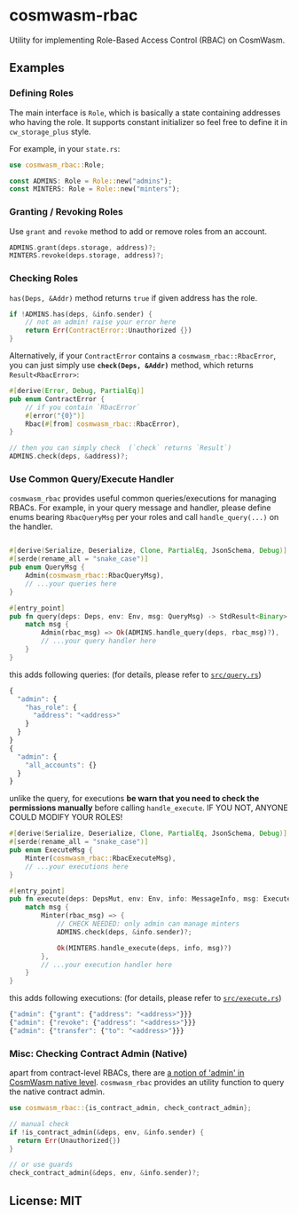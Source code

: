 # cosmwasm-rbac

Utility for implementing Role-Based Access Control (RBAC) on CosmWasm.

## Examples

### Defining Roles

The main interface is `Role`, which is basically a state containing addresses who having the role. It supports constant initializer so feel free to define it in `cw_storage_plus` style.

For example, in your `state.rs`:

```rust
use cosmwasm_rbac::Role;

const ADMINS: Role = Role::new("admins");
const MINTERS: Role = Role::new("minters");
```

### Granting / Revoking Roles

Use `grant` and `revoke` method to add or remove roles from an account.

```rust
ADMINS.grant(deps.storage, address)?;
MINTERS.revoke(deps.storage, address)?;
```

### Checking Roles

`has(Deps, &Addr)` method returns `true` if given address has the role.

```rust
if !ADMINS.has(deps, &info.sender) {
    // not an admin! raise your error here
    return Err(ContractError::Unauthorized {})
}
```

Alternatively, if your `ContractError` contains a `cosmwasm_rbac::RbacError`, you can just simply use **`check(Deps, &Addr)`** method, which returns `Result<RbacError>`:

```rust
#[derive(Error, Debug, PartialEq)]
pub enum ContractError {
    // if you contain `RbacError`
    #[error("{0}")]
    Rbac(#[from] cosmwasm_rbac::RbacError),
}

// then you can simply check  (`check` returns `Result`)
ADMINS.check(deps, &address)?;
```

### Use Common Query/Execute Handler

`cosmwasm_rbac` provides useful common queries/executions for managing RBACs. For example, in your query message and handler, please define enums bearing `RbacQueryMsg` per your roles and call `handle_query(...)` on the handler.

```rust

#[derive(Serialize, Deserialize, Clone, PartialEq, JsonSchema, Debug)]
#[serde(rename_all = "snake_case")]
pub enum QueryMsg {
    Admin(cosmwasm_rbac::RbacQueryMsg),
    // ...your queries here
}

#[entry_point]
pub fn query(deps: Deps, env: Env, msg: QueryMsg) -> StdResult<Binary> {
    match msg {
        Admin(rbac_msg) => Ok(ADMINS.handle_query(deps, rbac_msg)?),
        // ...your query handler here
    }
}
```

this adds following queries: (for details, please refer to [`src/query.rs`](./src/query.rs))

```js
{
  "admin": {
    "has_role": {
      "address": "<address>"
    }
  }
}
{
  "admin": {
    "all_accounts": {}
  }
}
```

unlike the query, for executions **be warn that you need to check the permissions manually** before calling `handle_execute`. IF YOU NOT, ANYONE COULD MODIFY YOUR ROLES!

```rust
#[derive(Serialize, Deserialize, Clone, PartialEq, JsonSchema, Debug)]
#[serde(rename_all = "snake_case")]
pub enum ExecuteMsg {
    Minter(cosmwasm_rbac::RbacExecuteMsg),
    // ...your executions here
}

#[entry_point]
pub fn execute(deps: DepsMut, env: Env, info: MessageInfo, msg: ExecuteMsg) -> Result<Response, ContractError> {
    match msg {
        Minter(rbac_msg) => {
            // CHECK NEEDED: only admin can manage minters
            ADMINS.check(deps, &info.sender)?;

            Ok(MINTERS.handle_execute(deps, info, msg)?)
        },
        // ...your execution handler here
    }
}
```

this adds following executions: (for details, please refer to [`src/execute.rs`](./src/excecute.rs))

```js
{"admin": {"grant": {"address": "<address>"}}}
{"admin": {"revoke": {"address": "<address>"}}}
{"admin": {"transfer": {"to": "<address>"}}}
```

### Misc: Checking Contract Admin (Native)

apart from contract-level RBACs, there are [a notion of 'admin' in CosmWasm native level](https://github.com/CosmWasm/wasmd/blob/main/proto/cosmwasm/wasm/v1/types.proto#L69-L90). `cosmwasm_rbac` provides an utility function to query the native contract admin.

```rust
use cosmwasm_rbac::{is_contract_admin, check_contract_admin};

// manual check
if !is_contract_admin(&deps, env, &info.sender) {
  return Err(Unauthorized{})
}

// or use guards
check_contract_admin(&deps, env, &info.sender)?;
```

## License: MIT
